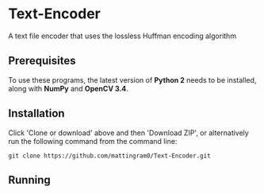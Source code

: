 # Text-Encoder
A text file encoder that uses the lossless Huffman encoding algorithm

## Prerequisites
To use these programs, the latest version of **Python 2** needs to be installed, along with **NumPy** and **OpenCV 3.4**.

## Installation
Click 'Clone or download' above and then 'Download ZIP', or alternatively run the following command from the command line:

```
git clone https://github.com/mattingram0/Text-Encoder.git
```

## Running
